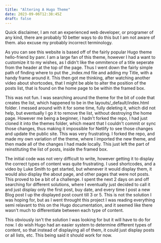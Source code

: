 ```yaml
---
title: "Altering A Hugo Theme"
date: 2023-09-06T12:38:45Z
draft: false
---
```


Quick disclaimer, I am not an experienced web developer, or programer of any 
kind, there are probably 10 better ways to do this but I am not aware of them.
also excuse my probably incorrect terminology.

As you can see this website is based off of the fairly popular Hugo theme 
hello-friend by panr. I am a large fan of this theme, however I had a want to 
customize it to my wishes, as I didn't like the ommitence of a title seperate
from the header at the top of the page. Thus I went down the fairly simple path
of finding where to put the _index.md file and adding my Title, with a handy
frame around it. This then got me thinking, after watching another video about
shortcodes, that I might be able to alter the position of the posts list, that
is found on the home page to be within the framed box. 

This was not fun. I was searching around the theme for the bit of code that 
creates the list, which happened to be in the layouts/_default/index.html 
folder. I messed around with it for some time, fully deleting it, which did not
help, but eventually I go it to remove the list, without destroying the home 
page. However me being a beginner, i hadn't forked the repo, I had just
cloned it into the themes folder, which meant that I couldn't commit or sync
those changes, thus making it impossible for Netlify to see those changes and
update the public site. This was very frustrating. I forked the repo, and made 
my own variation of the theme, where I imported the new theme, and then made
all of the changes I had made locally. This just left the part of reinstituting 
the list of posts, inside the framed box. 

The initial code was not very difficult to write, however getting it to display
the correct types of content was quite frustrating. I  used shortcodes, 
and a video by Luke Smith to get started, but whenever it would display
them, it would also display the about page, and other pages that were not 
posts. This proved to be a bit of a challenge. I spent the next 2 days on and 
off searching for different solutions, where I eventually just decided to call
it and just display only the first post, buy date, and every time I post a new
Blog post I up the displayed post count till 3 or 5. This is not the solution I
was hoping for, but as I went throught this project I was reading everything 
semi relavant to this on the Hugo documentation, and it seemed like there 
wasn't much to differentiate between each type of content. 

This obviously isn't the solution I was looking for but it will have to do for
now. I do wish Hugo had an easier system to determine different types of
content, so that instead of displaying all of them, it could just display posts
or all lists, etc. This being said it should work for now.